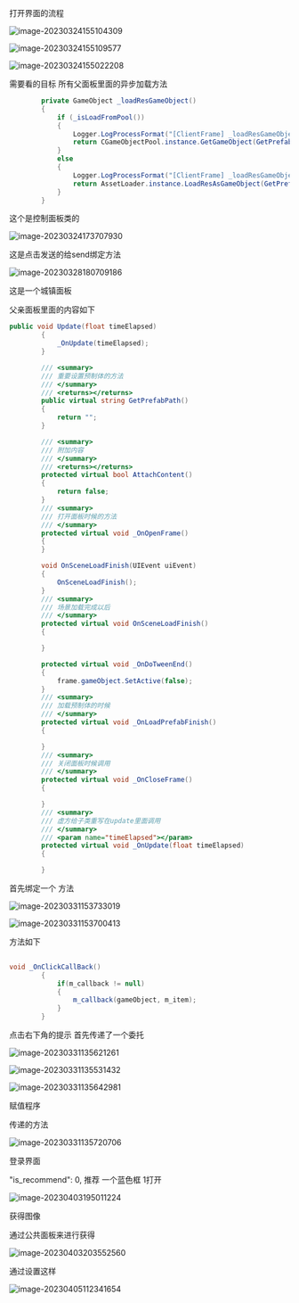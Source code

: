 打开界面的流程

![image-20230324155104309](img/阿拉德的UI面板类/image-20230324155104309.png)

![image-20230324155109577](img/阿拉德的UI面板类/image-20230324155109577.png)



![image-20230324155022208](img/阿拉德的UI面板类/image-20230324155022208.png)





需要看的目标 所有父面板里面的异步加载方法

~~~c#
        private GameObject _loadResGameObject()
        {
            if (_isLoadFromPool())
            {
                Logger.LogProcessFormat("[ClientFrame] _loadResGameObject 从资源池子加载");
                return CGameObjectPool.instance.GetGameObject(GetPrefabPath(), enResourceType.UIPrefab, (uint)GameObjectPoolFlag.None);
            }
            else
            {
                Logger.LogProcessFormat("[ClientFrame] _loadResGameObject 直接加载");
                return AssetLoader.instance.LoadResAsGameObject(GetPrefabPath());
            }
        }
~~~













这个是控制面板类的

![image-20230324173707930](img/阿拉德的UI面板类/image-20230324173707930.png)

这是点击发送的给send绑定方法

![image-20230328180709186](img/阿拉德的UI面板类/image-20230328180709186.png)

这是一个城镇面板









父亲面板里面的内容如下

~~~c#
public void Update(float timeElapsed)
        {
            _OnUpdate(timeElapsed);
        }

        /// <summary>
        /// 重要设置预制体的方法
        /// </summary>
        /// <returns></returns>
        public virtual string GetPrefabPath()
        {
            return "";
        }

        /// <summary>
        /// 附加内容
        /// </summary>
        /// <returns></returns>
        protected virtual bool AttachContent()
        {
            return false;
        }
        /// <summary>
        /// 打开面板时候的方法
        /// </summary>
        protected virtual void _OnOpenFrame()
        {
        }

        void OnSceneLoadFinish(UIEvent uiEvent)
        {
            OnSceneLoadFinish();
        }
        /// <summary>
        /// 场景加载完成以后
        /// </summary>
        protected virtual void OnSceneLoadFinish()
        {

        }

        protected virtual void _OnDoTweenEnd()
        {
            frame.gameObject.SetActive(false);
        }
        /// <summary>
        /// 加载预制体的时候
        /// </summary>
        protected virtual void _OnLoadPrefabFinish()
        {

        }
        /// <summary>
        /// 关闭面板时候调用
        /// </summary>
        protected virtual void _OnCloseFrame()
        {

        }
        /// <summary>
        /// 虚方给子类重写在update里面调用
        /// </summary>
        /// <param name="timeElapsed"></param>
        protected virtual void _OnUpdate(float timeElapsed)
        {

        }
~~~





首先绑定一个 方法

![image-20230331153733019](img/阿拉德的UI面板类/image-20230331153733019.png)

![image-20230331153700413](img/阿拉德的UI面板类/image-20230331153700413.png)

方法如下

~~~c#
       
void _OnClickCallBack()
        {
            if(m_callback != null)
            {
                m_callback(gameObject, m_item);
            }
        }
~~~









点击右下角的提示 首先传递了一个委托





![image-20230331135621261](img/阿拉德的UI面板类/image-20230331135621261.png)





![image-20230331135531432](img/阿拉德的UI面板类/image-20230331135531432.png)

![image-20230331135642981](img/阿拉德的UI面板类/image-20230331135642981.png)

赋值程序

传递的方法

![image-20230331135720706](img/阿拉德的UI面板类/image-20230331135720706.png)



















登录界面

 "is_recommend": 0, 推荐 一个蓝色框 1打开

![image-20230403195011224](img/阿拉德的UI面板类/image-20230403195011224.png)





获得图像

通过公共面板来进行获得

![image-20230403203552560](img/阿拉德的UI面板类/image-20230403203552560.png)









通过设置这样 

![image-20230405112341654](img/阿拉德的UI面板类/image-20230405112341654.png)
